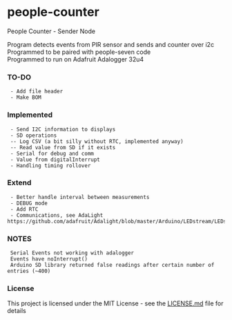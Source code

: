   # people-counter

  People Counter - Sender Node

  Program detects events from PIR sensor and sends and counter over i2c <br />
  Programmed to be paired with people-seven code <br />
  Programmed to run on Adafruit Adalogger 32u4 <br />


  ### TO-DO

 ```
  - Add file header
  - Make BOM
 ```

  ### Implemented

 ```
  - Send I2C information to displays
  - SD operations
  -- Log CSV (a bit silly without RTC, implemented anyway)
  -- Read value from SD if it exists
  - Serial for debug and comm
  - Value from digitalInterrupt
  - Handling timing rollover
 ```

  ### Extend

 ```
  - Better handle interval between measurements
  - DEBUG mode
  - Add RTC
  - Communications, see AdaLight https://github.com/adafruit/Adalight/blob/master/Arduino/LEDstream/LEDstream.pde
 ```

  ### NOTES

 ```
  Serial Events not working with adalogger
  Events have noInterrupt()
  Arduino SD library returned false readings after certain number of entries (~400)
 ```

  ### License

  This project is licensed under the MIT License - see the [LICENSE.md](LICENSE.md) file for details
